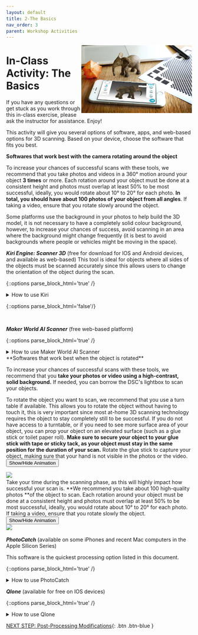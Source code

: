 ```yaml
---
layout: default
title: 2-The Basics
nav_order: 3
parent: Workshop Activities
---
```


<img src="images/basics/logo.png" alt="activity image" style="float:right;width:300px;">

# In-Class Activity: The Basics

If you have any questions or get stuck as you work through this in-class exercise, please ask the instructor for assistance. Enjoy!

This activity will give you several options of software, apps, and web-based options for 3D scanning. Based on your device, choose the software that fits you best. 

**Softwares that work best with the camera rotating around the object**

To increase your chances of successful scans with these tools, we recommend that you take photos and videos in a 360° motion around your object **3 times** or more. Each rotation around your object must be done at a consistent height and photos must overlap at least 50% to be most successful, ideally, you would rotate about 10° to 20° for each photo. **In total, you should have about 100 photos of your object from all angles**.  If taking a video, ensure that you rotate slowly around the object. 

Some platforms use the background in your photos to help build the 3D model, it is not necessary to have a completely solid colour background, however, to increase your chances of success, avoid scanning in an area where the background might change frequently (it is best to avoid backgrounds where people or vehicles might be moving in the space).

**_Kiri Engine: Scanner 3D_** (free for download for IOS and Android devices, and available as web-based)
This tool is ideal for objects where all sides of the objects must be scanned accurately since this allows users to change the orientation of the object during the scan.
    
{::options parse_block_html='true' /}
<details>
<summary>
How to use Kiri
</summary>

1. Download the appropriate version of the app for your device, or open the [web-based version of Kiri](https://www.kiriengine.app/web-version/Upload){:target="_blank"}. Create an account or log in.
2. If using the cellphone application, you will have to take the photos in the app, rather than in your default camera application. If working with the web-based platform, you will need to take photos with a camera of your choice, to then upload the images.
3. Upload the images to the Kiri platform, choose the quality for your model, we recommend a high number of polycount.
4. If you included photos of the bottom of your object in your photos, by changing the orientation of the object during the scan, select **Auto Object Masking**.
5. Choose your export type based on your needs, .stl is accepted by our online submission form for 3D printing.
6. Click on **Create 3D model now**. This will start the processing of your 3D scan, once processing is completed, your 3D model will be available to see and manipulate.
   - If the result differs from what you were expecting, refer to the tips and tricks for 3D scanning in activity 1.
7. See Animated Gif for the next steps. First Click on **Crop**.
8. Next the reset bar will appear at the bottom of the screen. Rotate it by sliding the curser to the left side and rotate it approximately 175 degrees.
9. Then do the move the cursor to the left side for the boundary setting.
10. Finally save your edits, by clicking **save edit** and don't forget to select the **fill holes** toggle.
    <button onclick="toggle('gif2')">Show/Hide Animation</button>
     <div id="gif2">
     <img src="images/kuri-crop.gif">
     </div>
</details>

{::options parse_block_html='false'/}

<br>

**_Maker World AI Scanner_** (free web-based platform)

{::options parse_block_html='true' /}
<details>
<summary>
How to use Maker World AI Scanner
</summary>

1. Take a high-quality video of your object, you should rotate around your object at least 3 times, at different angles. Make sure to complete the rotation fully before changing the camera angle. 
2. Open [Maker World AI Scanner](https://makerworld.com/en/makerlab/ai-scanner){:target="_blank"}. You do not need an account to use this platform.
3. Upload the video of your object using drag-and-drop or the import button.
4. Select either **General Mode** or **Portrait Mode** based on the object you are scanning. and Click on **Next Step**.
5. The software will then try to identify the target object based on the first frame of your video.
   - If the software chose the wrong object, click on **Remove mask** and click on the areas that are not part of your object, light red dots will appear.
   - Then click on **Add mask** and click the object you want scanned. You might need to select multiple areas of your model. Light green dots will appear and a blue outline will be created around the object.
   - Once satisfied, click on **Create Model**.
6. Your model will now be sent to the Queue for processing. An estimated wait time will be displayed.
7. Once completed, your model will be available to see and download. Download as an .stl file if you want to have it 3D printed.

</details>
**Softwares that work best when the object is rotated**

To increase your chances of successful scans with these tools, we recommend that you **take your photos or video using a high-contrast, solid background.** If needed, you can borrow the DSC's lightbox to scan your objects. 

To rotate the object you want to scan, we recommend that you use a turn table if available. This allows you to rotate the object without having to touch it, this is very important since most at-home 3D scanning technology requires the object to stay completely still to be successful. If you do not have access to a turntable, or if you need to see more surface area of your object, you can prop your object on an elevated surface (such as a glue stick or toilet paper roll). **Make sure to secure your object to your glue stick with tape or sticky tack, as your object must stay in the same position for the duration of your scan.** Rotate the glue stick to capture your object, making sure that your hand is not visible in the photos or the video. 
   <button onclick="toggle('gif3')">Show/Hide Animation</button>
     <div id="gif3">
     <img src="images/glue-cat.gif">
     </div>
Take your time during the scanning phase, as this will highly impact how successful your scan is. **We recommend you take about 100 high-quality photos **of the object to scan. Each rotation around your object must be done at a consistent height and photos must overlap at least 50% to be most successful, ideally, you would rotate about 10° to 20° for each photo. If taking a video, ensure that you rotate slowly the object. 
  <button onclick="toggle('gif3')">Show/Hide Animation</button>
     <div id="gif3">
     <img src="images/spin-cat.gif">
     </div>
      <script>  
    
    function toggle(input) {
        var x = document.getElementById(input);
        if (x.style.display === "none") {
            x.style.display = "block";
        } else {
            x.style.display = "none";
        }
    }
</script>

**_PhotoCatch_** (available on some iPhones and recent Mac computers in the Apple Silicon Series)

This software is the quickest processing option listed in this document.

{::options parse_block_html='true' /}
<details>
<summary>
How to use PhotoCatch
</summary>

1. Photocatch allows both videos and photos to be processed and can be taken directly on the application or uploaded from your camera roll. Choose the method that works best for you and your equipment. 
2. To start, click on **Create a 3D Model**, you can then choose to use a video or photos, this will then prompt you to either take the photos/video or upload your media content from your gallery. Review the photos or video, if you are satisfied, click on **Looks good**.
- If you choose the video option, you have the option of choosing the frame interval. The frame interval is the number of photos that are extracted from 1 second of your video, a larger frame interval will result in more frames.
- Having more frames will increase the processing time, but will also likely improve the final quality of your 3D model. **Aim to have at least 100 frames.**
3. Choose your model quality, a higher quality produces more details and larger textures but will take more time to process. 
4. Your model will appear on the home page.
- On the application, multiple projects can be processed simultaneously, while on the Mac platform, users are limited to one model at a time using the free version. However, we have found that the Mac platform often creates higher-quality results in less time. 
- Once processing is completed, click on your project and using the **share button** download the file as an .obj if you want to 3D print. 
    
</details>


**_Qlone_** (available for free on IOS devices)

{::options parse_block_html='true' /}
<details>
<summary>
How to use Qlone
</summary>

This tool is ideal for objects where all sides of the objects must be scanned accurately since this allows users to change the orientation of the object during the scan by allowing a supplementary scan. 

1.  If you haven’t already, please [download and install](https://www.qlone.pro){:target="_blank"} Qlone on your iPhone.
2.  Pick up one of the provided checkered scanning mats (like the one pictured above right). If you are at home you can [download and print](http://bit.ly/2FV4mG9){:target="_blank"} your own scanning mat.
3.  Scan a small object (less than 10 x 10 cm):
    
    <img src="images/basics/3.png" alt="A R dome" style="float:right;width:300px;">
    
    -   Select a small object and place in the center of the scanning mat.  Note: To scan a larger object, you need a larger scanning mat which can be printed on a large format printer.
    -   Launch Qlone on your phone.
    -   Press the blue **“+”** button in the bottom right corner of the screen.
    -   You should now be seeing an Augmented Reality (AR) dome on top of the object you are going to scan.
    
    <img src="images/basics/3-d.png" alt="disappearing A R dome" style="float:right;width:300px;">
    
    -   Start scanning by pressing the **Red Record** button in the top right of the screen.
    -   You now need to either slowly move your phone around the object or rotate the mat. Make sure that the AR dome progress indicator is capturing everything it needs to.
    -   NOTE: If the VR dome disappears entirely, you probably need to move your phone further back, making sure that at least part of all 4 corners of the VR mat are visible.
    -   You will need to make four circular scans of the object at different angles to clear all of the segments in the four rings of the AR dome.
4.  Second supplementary scan. After you’ve finished the first scan you will probably notice that the scan is misshapen places. Let’s fix this:
    
    <img src="images/basics/4-a2.png" alt="menu" style="float:right;height:180px;margin-left:10px;">
    <img src="images/basics/4-a1.png" alt="tape measure" style="float:right;height:180px;margin-left:10px;">
    
    -   Change the orientation of your object on the VR mat (see right for an example).
    -   Click on the **White & Blue** button on the right of your Qlone screen (see the red arrow to the right).
    -   Scan the object in the same manner as you did in step 1, remember not to rush.
    
    <img src="images/basics/4-d.png" alt="tape measure scan" style="float:right;width:240px;">
    
    -   When the scan is finished it will take 2 minutes for Qlone to merge the two scans together. The result should be a much higher quality scan than the first one alone.
    -   Press the **Blue arrow** button on the bottom right of the Qlone screen. You should now be back in the Gallery of Qlone.
5.  Edit the scan to smooth out a surface on the model:
    
    <img src="images/basics/5-a.png" alt="new qlone" style="float:right;width:240px;">
    
    -   First, we need to get out of the gallery and into editing mode. Click on the gallery image of the object you scanned.
    -   Next click on the top button to the right of the photo of your scan (see image to the right). You are now in editing mode.
    -   Use two fingers on your screen to rotate around the model. You can also zoom in and out by doing a two-finger pinch.
    -   Click on the **Clean** button (1) on the top right of the screen, and then select the **Clean** (2) button to the left.
    
    <img src="images/basics/5-d.png" alt="clean" style="width:720px;">
    
    -   After you enter “clean” mode, use your finger to select the area that we will smooth out. As you move your finger around the selected area will be highlighted in red (see to the right).
    -   Next, click on the **Smooth** button on the right of the screen, and then drag the slider beside it to the left to indicate to Qlone how smooth you want the area to become.
    
    <img src="images/basics/5-e.png" alt="smooth out" style="width:720px;">
    
6.  Edit the scan to sculpt a surface of the model:
    -   Click on the **Clean** button (1) on the top right of the screen, and then select the **Sculpt** (2) button to the left.
    
    <img src="images/basics/6-a.png" alt="sculpt" style="width:720px;">
    
    -   After you enter “sculpt” mode, use your finger to select the area that you’d like to smooth out. As you move your finger around, the selected area will be highlighted in red (see to the right).
    -   Slide the **Push-Pull** switch to the left (1) so that it is in the **Push** position.
  
 
    -   Select the **Amplitude** button (2), and then move the slider to push out the selected face as much or as little as you’d like.
    
    <img src="images/basics/6-b.png" alt="push and amplitude" style="width:720px;">
    
    -   Press the large right arrow button at the bottom right of the screen to finalize the changes.
7.  **Great job!** You now have a model that you can export to the Sketchfab website or MP4 format.
- On your laptop (or phone), go [here](https://sketchfab.com){:target="_blank"} and click on the blue **Sign Up** button on the top left of your laptop screen.
    -   You can either create a Sketchfab account or use your Facebook or Google account to set it up.
8.  If you are not already in Qlone, launch the app on your phone:
    -   You should now be in the Qlone gallery.
    -   Select the 3D scan that you would like to export.
    -   Press the **Export** button at the bottom right of the dialogue box (see photo to right).
    
    <img src="images/export and embed/1-b.png" alt="export button" style="width:720px;">
    
    <img src="images/export and embed/2-d.png" alt="export options" style="float:right;width:400px;margin-left:10px;">
    
    -   Now select the **Sketchfab** button on the top row of export options (see photo right and below).
    -   You’ll now be prompted to log on to your Sketchfab account.
    -   Your model is now on the Sketchfab website!
9.  View the Sketchfab website on a laptop:
    -   Log on to [Sketchfab](https://sketchfab.com){:target="_blank"}
    
    <img src="images/export and embed/3-a.png" alt="models menu" style="float:right;width:180px;margin-left:10px;">
    
    -   On the Sketchfab website, click on the **blue face** in the top right corner, and then on the **Models** menu item.
    -   You should now see your model on the web page.
    -   Click on your model.
    -   Copy the URL of the web page which should look something like: [https://sketchfab.com/models/727efe0c48d343489d5eaa32d01bcb77](https://sketchfab.com/models/727efe0c48d343489d5eaa32d01bcb77){:target="_blank"}
10.  Embed in a Wordpress website:
    -   Log on to your Wordpress.com website.
    -   Create a new blog post and paste the URL for your Sketchfab model into the blog post in the location you would like it to appear.
    
    <img src="images/export and embed/3-e.png" alt="embedded scan" style="width:720px;">
    
    -   Publish your blog post!

</details>

<script>  

    function toggle(input) {
        var x = document.getElementById(input);
        if (x.style.display === "none") {
            x.style.display = "block";
        } else {
            x.style.display = "none";
        }
    }
</script>

[NEXT STEP: Post-Processing Modifications](act-3.html){: .btn .btn-blue }

